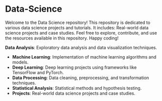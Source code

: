 # Data-Science
Welcome to the Data Science repository! This repository is dedicated to various data science projects and tutorials. It includes: Real-world data science projects and case studies.  Feel free to explore, contribute, and use the resources available in this repository. Happy coding!

**Data Analysis**: Exploratory data analysis and data visualization techniques.
- **Machine Learning**: Implementation of machine learning algorithms and models.
- **Deep Learning**: Deep learning projects using frameworks like TensorFlow and PyTorch.
- **Data Processing**: Data cleaning, preprocessing, and transformation techniques.
- **Statistical Analysis**: Statistical methods and hypothesis testing.
- **Projects**: Real-world data science projects and case studies.
